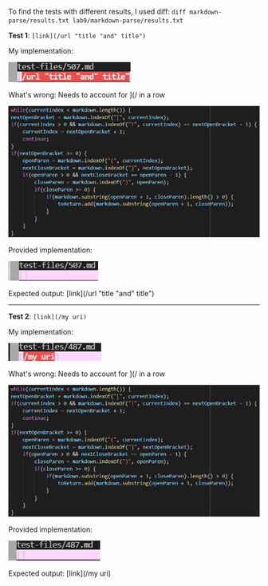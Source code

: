 To find the tests with different results, I used diff: `diff markdown-parse/results.txt lab9/markdown-parse/results.txt`

**Test 1**:
`[link](/url "title "and" title")`

My implementation:

![mine-test1](cs449.PNG)

 What's wrong: Needs to account for ](/ in a row
 
 ![mine-test1](cs453.PNG)

Provided implementation:

![provided-test1](cs450.PNG)

Expected output: [link](/url "title "and" title")

---

**Test 2**:
`[link](/my uri)`

My implementation:

![mine-test1](cs451.PNG)

What's wrong: Needs to account for ](/ in a row

![mine-test1](cs453.PNG)

Provided implementation:

![provided-test1](cs452.PNG)

Expected output: [link](/my uri)
